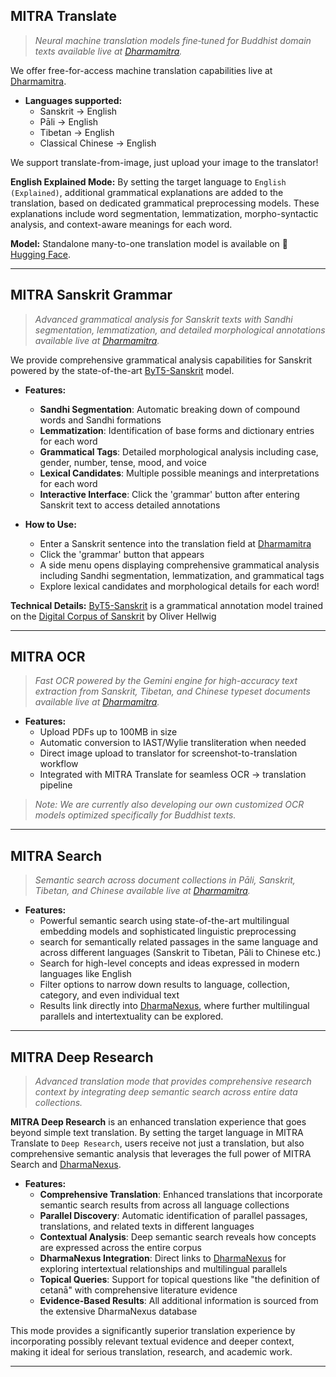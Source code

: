 ## MITRA Translate

> *Neural machine translation models fine‑tuned for Buddhist domain texts available live at [Dharmamitra](https://dharmamitra.org).*  

We offer free-for-access machine translation capabilities live at [Dharmamitra](https://dharmanexus.org). 

- **Languages supported:**
    - Sanskrit → English
    - Pāli → English
    - Tibetan → English
    - Classical Chinese → English

We support translate-from-image, just upload your image to the translator!  

**English Explained Mode:** 
By setting the target language to `English (Explained)`, additional grammatical explanations are added to the translation, based on dedicated grammatical preprocessing models. These explanations include word segmentation, lemmatization, morpho-syntactic analysis, and context-aware meanings for each word.

**Model:** Standalone many-to-one translation model is available on 🤗 [Hugging Face](https://huggingface.co/buddhist-nlp/gemma-2-mitra-it).

---

## MITRA Sanskrit Grammar

> *Advanced grammatical analysis for Sanskrit texts with Sandhi segmentation, lemmatization, and detailed morphological annotations available live at [Dharmamitra](https://dharmamitra.org).*

We provide comprehensive grammatical analysis capabilities for Sanskrit powered by the state-of-the-art [ByT5-Sanskrit](https://dharmamitra.github.io/dharmamitra-guides/mitra_models/#byt5-sanskrit) model.

- **Features:**
    - **Sandhi Segmentation**: Automatic breaking down of compound words and Sandhi formations
    - **Lemmatization**: Identification of base forms and dictionary entries for each word
    - **Grammatical Tags**: Detailed morphological analysis including case, gender, number, tense, mood, and voice
    - **Lexical Candidates**: Multiple possible meanings and interpretations for each word
    - **Interactive Interface**: Click the 'grammar' button after entering Sanskrit text to access detailed annotations

- **How to Use:**
  - Enter a Sanskrit sentence into the translation field at [Dharmamitra](https://dharmamitra.org)
  - Click the 'grammar' button that appears
  - A side menu opens displaying comprehensive grammatical analysis including Sandhi segmentation, lemmatization, and grammatical tags
  - Explore lexical candidates and morphological details for each word!

**Technical Details:**
[ByT5-Sanskrit](https://dharmamitra.github.io/dharmamitra-guides/mitra_models/#byt5-sanskrit) is a grammatical annotation model trained on the [Digital Corpus of Sanskrit](http://www.sanskrit-linguistics.org/) by Oliver Hellwig

---

## MITRA OCR
> *Fast OCR powered by the Gemini engine for high-accuracy text extraction from Sanskrit, Tibetan, and Chinese typeset documents available live at [Dharmamitra](https://dharmamitra.org).* 

- **Features:**
    - Upload PDFs up to 100MB in size
    - Automatic conversion to IAST/Wylie transliteration when needed
    - Direct image upload to translator for screenshot-to-translation workflow
    - Integrated with MITRA Translate for seamless OCR → translation pipeline


> *Note: We are currently also developing our own customized OCR models optimized specifically for Buddhist texts.*

---

## MITRA Search
> *Semantic search across document collections in Pāli, Sanskrit, Tibetan, and Chinese available live at [Dharmamitra](https://dharmanexus.org).*

- **Features:**
    - Powerful semantic search using state-of-the-art multilingual embedding models and sophisticated linguistic preprocessing 
    - search for semantically related passages in the same language and across different languages (Sanskrit to Tibetan, Pāli to Chinese etc.)
    - Search for high-level concepts and ideas expressed in modern languages like English 
    - Filter options to narrow down results to language, collection, category, and even individual text
    - Results link directly into [DharmaNexus](https://dharmanexus.org), where further multilingual parallels and intertextuality can be explored. 

---

## MITRA Deep Research

> *Advanced translation mode that provides comprehensive research context by integrating deep semantic search across entire data collections.*

**MITRA Deep Research** is an enhanced translation experience that goes beyond simple text translation. By setting the target language in MITRA Translate to `Deep Research`, users receive not just a translation, but also comprehensive semantic analysis that leverages the full power of MITRA Search and [DharmaNexus](https://dharmanexus.org).

- **Features:**
    - **Comprehensive Translation**: Enhanced translations that incorporate semantic search results from across all language collections
    - **Parallel Discovery**: Automatic identification of parallel passages, translations, and related texts in different languages
    - **Contextual Analysis**: Deep semantic search reveals how concepts are expressed across the entire corpus
    - **DharmaNexus Integration**: Direct links to [DharmaNexus](https://dharmanexus.org) for exploring intertextual relationships and multilingual parallels
    - **Topical Queries**: Support for topical questions like "the definition of cetanā" with comprehensive literature evidence
    - **Evidence-Based Results**: All additional information is sourced from the extensive DharmaNexus database  

This mode provides a significantly superior translation experience by incorporating possibly relevant textual evidence and deeper context, making it ideal for serious translation, research, and academic work.

--- 
